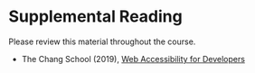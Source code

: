 # Supplemental Reading

Please review this material throughout the course.

- The Chang School (2019), [Web Accessibility for Developers](https://open.umn.edu/opentextbooks/textbooks/678)
